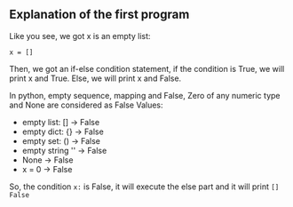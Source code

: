 ## Explanation of the first program

Like you see, we got x is an empty list:
```
x = []
```

Then, we got an if-else condition statement, if the condition is True, we will print x and True. Else, we will print x and False.

In python, empty sequence, mapping and False, Zero of any numeric type and None are considered as False Values:
* empty list: [] -> False
* empty dict: {} -> False
* empty set: () -> False
* empty string '' -> False
* None -> False 
* x = 0 -> False

So, the condition `x:` is False, it will execute the else part and it will print `[] False`